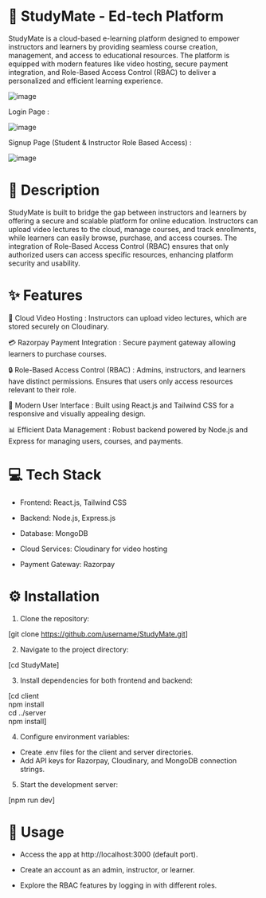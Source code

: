 # 🌟 StudyMate - Ed-tech Platform
StudyMate is a cloud-based e-learning platform designed to empower instructors and learners by providing seamless course creation, management, and access to educational resources. The platform is equipped with modern features like video hosting, secure payment integration, and Role-Based Access Control (RBAC) to deliver a personalized and efficient learning experience.

![image](https://github.com/user-attachments/assets/8115ecd2-6a43-4a4e-97ef-91172c35e810)

Login Page : 

![image](https://github.com/user-attachments/assets/c2d01ab4-fb19-4ff1-9863-ba9e9a9d0c71)

Signup Page (Student & Instructor Role Based Access) : 

![image](https://github.com/user-attachments/assets/14011c19-c6f2-4a90-a198-16b9c411eaae)


# 📝 Description
StudyMate is built to bridge the gap between instructors and learners by offering a secure and scalable platform for online education. Instructors can upload video lectures to the cloud, manage courses, and track enrollments, while learners can easily browse, purchase, and access courses. The integration of Role-Based Access Control (RBAC) ensures that only authorized users can access specific resources, enhancing platform security and usability.

# ✨ Features

🎥 Cloud Video Hosting : Instructors can upload video lectures, which are stored securely on Cloudinary.

💳 Razorpay Payment Integration : Secure payment gateway allowing learners to purchase courses.

🔒 Role-Based Access Control (RBAC) : Admins, instructors, and learners have distinct permissions. Ensures that users only access resources relevant to their role.

🎨 Modern User Interface : Built using React.js and Tailwind CSS for a responsive and visually appealing design.

📊 Efficient Data Management : Robust backend powered by Node.js and Express for managing users, courses, and payments.

# 💻 Tech Stack

- Frontend: React.js, Tailwind CSS

- Backend: Node.js, Express.js

- Database: MongoDB

- Cloud Services: Cloudinary for video hosting

- Payment Gateway: Razorpay

# ⚙️ Installation

1. Clone the repository:
   
[git clone https://github.com/username/StudyMate.git]

2. Navigate to the project directory:
   
[cd StudyMate]

3. Install dependencies for both frontend and backend:
   
[cd client  
npm install  
cd ../server  
npm install]

4. Configure environment variables:
   
- Create .env files for the client and server directories.
- Add API keys for Razorpay, Cloudinary, and MongoDB connection strings.

5. Start the development server:
   
[npm run dev]

# 🚀 Usage

- Access the app at http://localhost:3000 (default port).

- Create an account as an admin, instructor, or learner.

- Explore the RBAC features by logging in with different roles.
